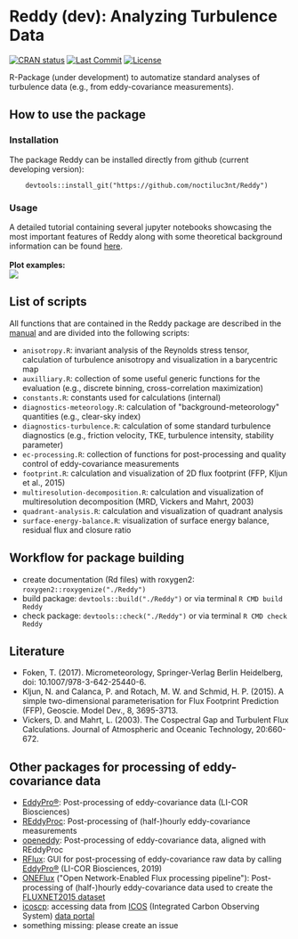 # Reddy (dev): Analyzing Turbulence Data
<!-- badges: start --> 
[![CRAN status](https://www.r-pkg.org/badges/version/Reddy)](https://cran.r-project.org/package=Reddy)
[![Last Commit](https://img.shields.io/github/last-commit/noctiluc3nt/Reddy)](https://github.com/noctiluc3nt/Reddy)
[![License](https://eddelbuettel.github.io/badges/GPL2+.svg)](https://www.gnu.org/licenses/gpl-2.0.html)
<!-- badges: end -->

R-Package (under development) to automatize standard analyses of turbulence data (e.g., from eddy-covariance measurements). 


## How to use the package

### Installation
The package Reddy can be installed directly from github (current developing version):
```
    devtools::install_git("https://github.com/noctiluc3nt/Reddy")
```

### Usage
A detailed tutorial containing several jupyter notebooks showcasing the most important features of Reddy along with some theoretical background information can be found [here](https://github.com/noctiluc3nt/ec_analyze).<br><br>
**Plot examples:**<br>
<image src="./inst/figures/reddy_showcase.png">

## List of scripts
All functions that are contained in the Reddy package are described in the [manual](https://github.com/noctiluc3nt/Reddy/tree/main/inst/figures/Reddy-manual.pdf) and are divided into the following scripts:
- `anisotropy.R`: invariant analysis of the Reynolds stress tensor, calculation of turbulence anisotropy and visualization in a barycentric map
- `auxilliary.R`: collection of some useful generic functions for the evaluation (e.g., discrete binning, cross-correlation maximization)
- `constants.R`: constants used for calculations (internal)
- `diagnostics-meteorology.R`: calculation of "background-meteorology" quantities (e.g., clear-sky index)
- `diagnostics-turbulence.R`: calculation of some standard turbulence diagnostics (e.g., friction velocity, TKE, turbulence intensity, stability parameter)
- `ec-processing.R`: collection of functions for post-processing and quality control of eddy-covariance measurements
- `footprint.R`: calculation and visualization of 2D flux footprint (FFP, Kljun et al., 2015)
- `multiresolution-decomposition.R`: calculation and visualization of multiresolution decomposition (MRD, Vickers and Mahrt, 2003)
- `quadrant-analysis.R`: calculation and visualization of quadrant analysis
- `surface-energy-balance.R`: visualization of surface energy balance, residual flux and closure ratio

## Workflow for package building
- create documentation (Rd files) with roxygen2: `roxygen2::roxygenize("./Reddy")` 
- build package: `devtools::build("./Reddy")` or via terminal `R CMD build Reddy`
- check package: `devtools::check("./Reddy")` or via terminal `R CMD check Reddy`

## Literature
- Foken, T. (2017). Micrometeorology, Springer-Verlag Berlin Heidelberg, doi: 10.1007/978-3-642-25440-6.
- Kljun, N. and Calanca, P. and Rotach, M. W. and Schmid, H. P. (2015). A simple two-dimensional parameterisation for Flux Footprint
Prediction (FFP), Geoscie. Model Dev., 8, 3695-3713.
- Vickers, D. and Mahrt, L. (2003). The Cospectral Gap and Turbulent Flux Calculations. Journal of Atmospheric and Oceanic Technology, 20:660-672.

## Other packages for processing of eddy-covariance data
- [EddyPro®](https://github.com/LI-COR-Environmental/eddypro-engine): Post-processing of eddy-covariance data (LI-COR Biosciences)
- [REddyProc](https://cran.r-project.org/web/packages/REddyProc/index.html): Post-processing of (half-)hourly eddy-covariance measurements
- [openeddy](https://github.com/lsigut/openeddy): Post-processing of eddy-covariance data, aligned with REddyProc
- [RFlux](https://github.com/domvit81/RFlux/): GUI for post-processing of eddy-covariance raw data by calling [EddyPro®](https://github.com/LI-COR-Environmental/eddypro-engine) (LI-COR Biosciences, 2019)
- [ONEFlux](https://github.com/fluxnet/ONEFlux) ("Open Network-Enabled Flux processing pipeline"): Post-processing of (half-)hourly eddy-covariance data used to create the [FLUXNET2015 dataset](https://fluxnet.org/data/fluxnet2015-dataset/)
- [icoscp](https://pypi.org/project/icoscp/): accessing data from [ICOS](https://www.icos-cp.eu/) (Integrated Carbon Observing System) [data portal](https://data.icos-cp.eu/portal/#%7B%22filterCategories%22:%7B%22project%22:%5B%22icos%22%5D,%22level%22:%5B1,2%5D,%22stationclass%22:%5B%22ICOS%22%5D%7D%7D)
- something missing: please create an issue
